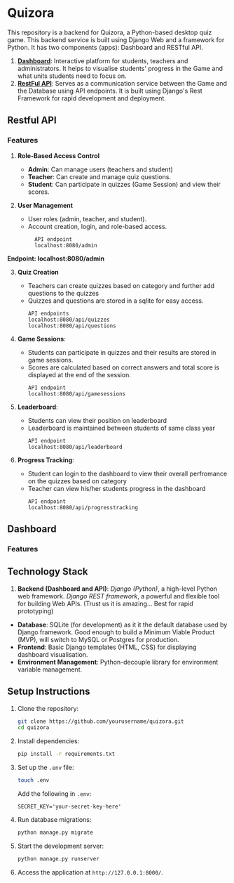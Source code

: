 

# Quizora

This repository is a backend for Quizora, a Python-based desktop quiz game. This backend service is built using Django Web and a framework for Python. It has two components (apps): Dashboard and RESTful API. 
1. **[Dashboard](#dashboard)**: Interactive platform for students, teachers and administrators. It helps to visualise students' progress in the Game and what units students need to focus on.
2. **[RestFul API](#restful-api)**: Serves as a communication service between the Game and the Database using API endpoints. It is built using Django's Rest Framework for rapid development and deployment.

## Restful API
### Features
1. **Role-Based Access Control**
	  - **Admin**: Can manage users (teachers and student)
	  - **Teacher**: Can create and manage quiz questions.
	  - **Student**: Can participate in quizzes (Game Session) and view their scores.
  
2. **User Management**
	  -  User roles (admin, teacher, and student).
	  -  Account creation, login, and role-based access. 
		  ```  
			API endpoint
			localhost:8080/admin  
			``` 
**Endpoint: localhost:8080/admin**
  
3.  **Quiz Creation**
	  - Teachers can create quizzes based on category and further add questions to the quizzes
	  - Quizzes and questions are stored in a sqlite for easy access.
		```  
		API endpoints 
		localhost:8080/api/quizzes  
		localhost:8080/api/questions
		``` 

4. **Game Sessions**:
	  - Students can participate in quizzes and their results are stored in game sessions.
	  - Scores are calculated based on correct answers and total score is displayed at the end of the session.
		  ```  
		API endpoint 
		localhost:8080/api/gamesessions  
		``` 

5. **Leaderboard**:
	- Students can view their position on leaderboard
	- Leaderboard is maintained between students of same class year
		 ```  
		API endpoint 
		localhost:8080/api/leaderboard 
		``` 
6. **Progress Tracking**:
	- Student can login to the dashboard to view their overall perfromance on the quizzes based on category 
	- Teacher can view his/her students progress in the dashboard 
		 ```  
		API endpoint 
		localhost:8080/api/progresstracking  
		``` 

## Dashboard
### Features

## Technology Stack

1.  **Backend (Dashboard and API)**: _Django (Python)_, a high-level Python web framework.  _Django REST framework_, a powerful and flexible tool for building Web APIs. (Trust us it is amazing... Best for rapid prototyping)
- **Database**: SQLite (for development) as it it the default database used by Django framework. Good enough to build a Minimum Viable Product (MVP), will switch to MySQL or Postgres for production.
- **Frontend**: Basic Django templates (HTML, CSS) for displaying dashboard visualisation. 
- **Environment Management**: Python-decouple library for environment variable management.

## Setup Instructions

1. Clone the repository:
   ```bash
   git clone https://github.com/yourusername/quizora.git
   cd quizora
   ```

2. Install dependencies:
   ```bash
   pip install -r requirements.txt
   ```

3. Set up the `.env` file:
   ```bash
   touch .env
   ```

   Add the following in `.env`:
   ```
   SECRET_KEY='your-secret-key-here'
   ```

4. Run database migrations:
   ```bash
   python manage.py migrate
   ```

5. Start the development server:
   ```bash
   python manage.py runserver
   ```

6. Access the application at `http://127.0.0.1:8000/`.

